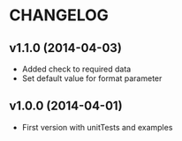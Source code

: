 CHANGELOG
=========
v1.1.0 (2014-04-03)
-------------------
* Added check to required data
* Set default value for format parameter 

v1.0.0 (2014-04-01)
-------------------
* First version with unitTests and examples
